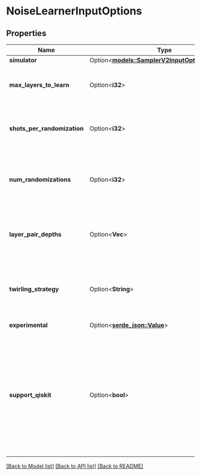 # NoiseLearnerInputOptions

## Properties

Name | Type | Description | Notes
------------ | ------------- | ------------- | -------------
**simulator** | Option<[**models::SamplerV2InputOptionsSimulator**](SamplerV2_input_options_simulator.md)> |  | [optional]
**max_layers_to_learn** | Option<**i32**> | The max number of unique layers to learn | [optional]
**shots_per_randomization** | Option<**i32**> | The total number of shots to use per random learning circuit | [optional]
**num_randomizations** | Option<**i32**> | The number of random circuits to use per learning circuit configuration | [optional]
**layer_pair_depths** | Option<**Vec<i32>**> | The circuit depths (measured in number of pairs) to use in learning experiments | [optional]
**twirling_strategy** | Option<**String**> | The strategy of twirling qubits in identified layers of 2-qubit twirled gates | [optional]
**experimental** | Option<[**serde_json::Value**](.md)> | Experimental options. | [optional]
**support_qiskit** | Option<**bool**> | If True, returns a Qiskit-style output, meant to be parsed using the runtime result decoder, or resort to returning pure JSON results (resulting in larger objects) | [optional]

[[Back to Model list]](../README.md#documentation-for-models) [[Back to API list]](../README.md#documentation-for-api-endpoints) [[Back to README]](../README.md)


